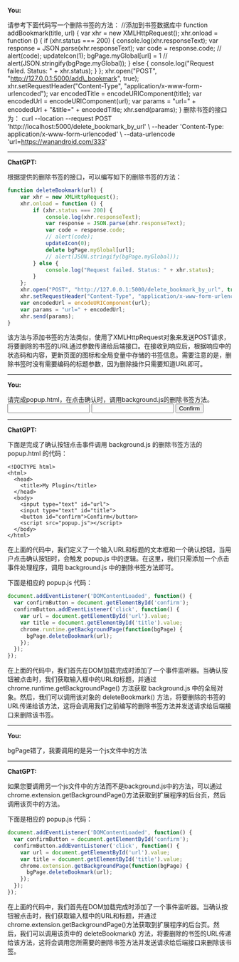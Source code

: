 **You:**

请参考下面代码写一个删除书签的方法： //添加到书签数据库中 function addBookmark(title, url) { var xhr = new XMLHttpRequest(); xhr.onload = function () { if (xhr.status === 200) { console.log(xhr.responseText); var response = JSON.parse(xhr.responseText); var code = response.code; // alert(code); updateIcon(1); bgPage.myGlobal\[url\] = 1 // alert(JSON.stringify(bgPage.myGlobal)); } else { console.log("Request failed. Status: " + xhr.status); } }; xhr.open("POST", "http://127.0.0.1:5000/add\_bookmark", true); xhr.setRequestHeader("Content-Type", "application/x-www-form-urlencoded"); var encodedTitle = encodeURIComponent(title); var encodedUrl = encodeURIComponent(url); var params = "url=" + encodedUrl + "&title=" + encodedTitle; xhr.send(params); } 删除书签的接口为： curl --location --request POST 'http://localhost:5000/delete\_bookmark\_by\_url' \\ --header 'Content-Type: application/x-www-form-urlencoded' \\ --data-urlencode 'url=https://wanandroid.com/333'

* * *

**ChatGPT:**

根据提供的删除书签的接口，可以编写如下的删除书签的方法：

```javascript
function deleteBookmark(url) {
    var xhr = new XMLHttpRequest();
    xhr.onload = function () {
        if (xhr.status === 200) {
            console.log(xhr.responseText);
            var response = JSON.parse(xhr.responseText);
            var code = response.code;
            // alert(code);
            updateIcon(0);
            delete bgPage.myGlobal[url];
            // alert(JSON.stringify(bgPage.myGlobal));
        } else {
            console.log("Request failed. Status: " + xhr.status);
        }
    };
    xhr.open("POST", "http://127.0.0.1:5000/delete_bookmark_by_url", true);
    xhr.setRequestHeader("Content-Type", "application/x-www-form-urlencoded");
    var encodedUrl = encodeURIComponent(url);
    var params = "url=" + encodedUrl;
    xhr.send(params);
}
```

该方法与添加书签的方法类似，使用了XMLHttpRequest对象来发送POST请求，将要删除的书签的URL通过参数传递给后端接口。在接收到响应后，根据响应中的状态码和内容，更新页面的图标和全局变量中存储的书签信息。需要注意的是，删除书签时没有需要编码的标题参数，因为删除操作只需要知道URL即可。

* * *

**You:**

请完成popup.html，在点击确认时，调用background.js的删除书签方法。 <!DOCTYPE html> <html> <head> <title>My Plugin</title> </head> <body> <input type="text" id="url"> <input type="text" id="title"> <button id="confirm">Confirm</button> <script src="popup.js"></script> </body> </html>

* * *

**ChatGPT:**

下面是完成了确认按钮点击事件调用 background.js 的删除书签方法的 popup.html 的代码：

```php-template
<!DOCTYPE html>
<html>
  <head>
    <title>My Plugin</title>
  </head>
  <body>
    <input type="text" id="url">
    <input type="text" id="title">
    <button id="confirm">Confirm</button>
    <script src="popup.js"></script>
  </body>
</html>
```

在上面的代码中，我们定义了一个输入URL和标题的文本框和一个确认按钮，当用户点击确认按钮时，会触发 popup.js 中的逻辑。在这里，我们只需添加一个点击事件处理程序，调用 background.js 中的删除书签方法即可。

下面是相应的 popup.js 代码：

```javascript
document.addEventListener('DOMContentLoaded', function() {
  var confirmButton = document.getElementById('confirm');
  confirmButton.addEventListener('click', function() {
    var url = document.getElementById('url').value;
    var title = document.getElementById('title').value;
    chrome.runtime.getBackgroundPage(function(bgPage) {
      bgPage.deleteBookmark(url);
    });
  });
});
```

在上面的代码中，我们首先在DOM加载完成时添加了一个事件监听器。当确认按钮被点击时，我们获取输入框中的URL和标题，并通过 chrome.runtime.getBackgroundPage() 方法获取 background.js 中的全局对象。然后，我们可以调用该对象的 deleteBookmark() 方法，将要删除的书签的URL传递给该方法，这将会调用我们之前编写的删除书签方法并发送请求给后端接口来删除该书签。

* * *

**You:**

bgPage错了，我要调用的是另一个js文件中的方法

* * *

**ChatGPT:**

如果您要调用另一个js文件中的方法而不是background.js中的方法，可以通过chrome.extension.getBackgroundPage()方法获取到扩展程序的后台页，然后调用该页中的方法。

下面是相应的 popup.js 代码：

```javascript
document.addEventListener('DOMContentLoaded', function() {
  var confirmButton = document.getElementById('confirm');
  confirmButton.addEventListener('click', function() {
    var url = document.getElementById('url').value;
    var title = document.getElementById('title').value;
    chrome.extension.getBackgroundPage(function(bgPage) {
      bgPage.deleteBookmark(url);
    });
  });
});
```

在上面的代码中，我们首先在DOM加载完成时添加了一个事件监听器。当确认按钮被点击时，我们获取输入框中的URL和标题，并通过chrome.extension.getBackgroundPage()方法获取到扩展程序的后台页。然后，我们可以调用该页中的 deleteBookmark() 方法，将要删除的书签的URL传递给该方法，这将会调用您所需要的删除书签方法并发送请求给后端接口来删除该书签。